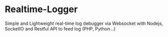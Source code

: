 # Realtime-Logger
Simple and Lightweight real-time log debugger via Websocket with Nodejs, SocketIO and Restful API to feed log (PHP, Python...)
